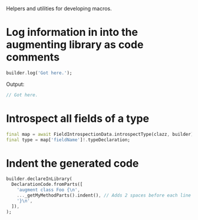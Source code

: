 Helpers and utilities for developing macros.

# Log information in into the augmenting library as code comments

```dart
builder.log('Got here.');
```

Output:
```dart
// Got here.
```

# Introspect all fields of a type

```dart
final map = await FieldIntrospectionData.introspectType(clazz, builder);
final type = map['fieldName']!.typeDeclaration;
```

# Indent the generated code

```dart
builder.declareInLibrary(
  DeclarationCode.fromParts([
    'augment class Foo {\n',
    ..._getMyMethodParts().indent(), // Adds 2 spaces before each line of the code.
    '}\n',
  ]),
);
```
